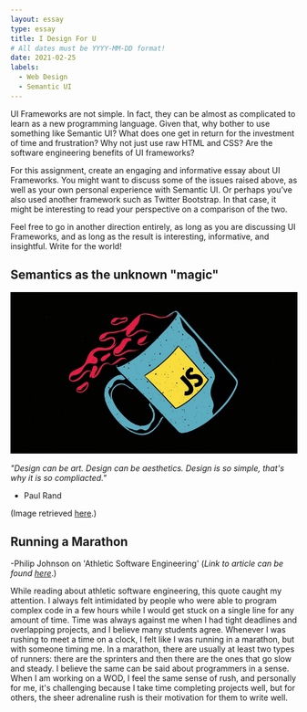 ```yaml
---
layout: essay
type: essay
title: I Design For U
# All dates must be YYYY-MM-DD format!
date: 2021-02-25
labels:
  - Web Design
  - Semantic UI
---
```


UI Frameworks are not simple. In fact, they can be almost as complicated to learn as a new programming language. Given that, why bother to use something like Semantic UI? What does one get in return for the investment of time and frustration? Why not just use raw HTML and CSS? Are the software engineering benefits of UI frameworks?

For this assignment, create an engaging and informative essay about UI Frameworks. You might want to discuss some of the issues raised above, as well as your own personal experience with Semantic UI. Or perhaps you’ve also used another framework such as Twitter Bootstrap. In that case, it might be interesting to read your perspective on a comparison of the two.

Feel free to go in another direction entirely, as long as you are discussing UI Frameworks, and as long as the result is interesting, informative, and insightful. Write for the world!


## Semantics as the unknown "magic"

<img class="ui medium right floated image" src="../images/code2.jpg">

*"Design can be art. Design can be aesthetics. Design is so simple, that's why it is so compliacted."*
- Paul Rand


(Image retrieved <a href="https://miro.medium.com/max/4186/1*33khN9zpFCMWnF8pLqeVTQ.png">here</a>.)

## Running a Marathon


-Philip Johnson on 'Athletic Software Engineering' (*Link to article can be found* <a href="https://philipmjohnson.org/essays/athletic-software-engineering.html">*here*</a>.)

While reading about athletic software engineering, this quote caught my attention. I always felt intimidated by people who were able to program complex code in a few hours while I would get stuck on a single line for any amount of time. Time was always against me when I had tight deadlines and overlapping projects, and I believe many students agree. Whenever I was rushing to meet a time on a clock, I felt like I was running in a marathon, but with someone timing me. In a marathon, there are usually at least two types of runners: there are the sprinters and then there are the ones that go slow and steady. I believe the same can be said about programmers in a sense. When I am working on a WOD, I feel the same sense of rush, and personally for me, it's challenging because I take time completing projects well, but for others, the sheer adrenaline rush is their motivation for them to write well.

